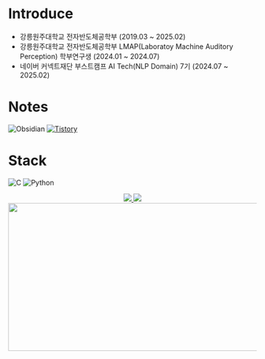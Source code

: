 # Introduce

- 강릉원주대학교 전자반도체공학부 (2019.03 ~ 2025.02)
- 강릉원주대학교 전자반도체공학부 LMAP(Laboratoy Machine Auditory Perception) 학부연구생 (2024.01 ~ 2024.07)
- 네이버 커넥트재단 부스트캠프 AI Tech(NLP Domain) 7기 (2024.07 ~ 2025.02)



# Notes
![Obsidian](https://img.shields.io/badge/Obsidian-%23483699.svg?style=for-the-badge&logo=obsidian&logoColor=white)
[![Tistory](https://img.shields.io/badge/Tistory-000000?style=for-the-badge&logo=Tistory&logoColor=white)](https://dailyreord.tistory.com/m/?fbclid=PAAaYCvpx2K65tX_HJHIweCvNgcrvX5UQmvWiWXV7lCDMJbp1NA-5Vq6LBmkY)



# Stack

![C](https://img.shields.io/badge/C-A8B9CC?style=for-the-badge&logo=C&logoColor=white)
![Python](https://img.shields.io/badge/Python-3776AB?style=for-the-badge&logo=Python&logoColor=white)



<div align=center>
  <a href="mailto:ghdtjdwo5@gmail.com">
    <img src="https://img.shields.io/badge/Gmail-EA4335?style=for-the-badge&logo=Gmail&logoColor=white">
  </a>
  <a href="[https:](https://www.linkedin.com/in/onny-t-0769282b8/)">
    <img src="https://img.shields.io/badge/LinkedIn-0A66C2?style=for-the-badge&logo=LinkedIn&logoColor=white">
  </a>
</div>


<a href="https://github.com/devxb/gitanimals">
<img
  src="https://render.gitanimals.org/farms/koreannn"
  width="600"
  height="300"
/>
</a>

  


<!--
**koreannn/koreannn** is a ✨ _special_ ✨ repository because its `README.md` (this file) appears on your GitHub profile.

Here are some ideas to get you started:

- 🔭 I’m currently working on ...
- 🌱 I’m currently learning ...
- 👯 I’m looking to collaborate on ...
- 🤔 I’m looking for help with ...
- 💬 Ask me about ...
- 📫 How to reach me: ...
- 😄 Pronouns: ...
- ⚡ Fun fact: ...
-->
